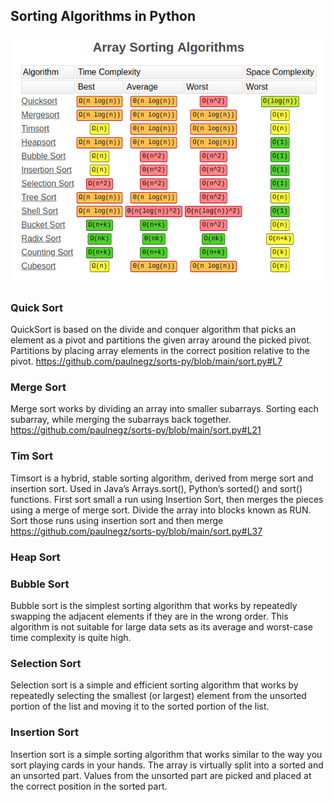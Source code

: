 ## Sorting Algorithms in Python

![alt text](https://github.com/paulnegz/sorts-py/blob/main/img/sorts.png)


### Quick Sort 

QuickSort is based on the divide and conquer algorithm that picks an element as a pivot and partitions the given array around the picked pivot. Partitions by placing array elements in the correct position relative to the pivot.
 https://github.com/paulnegz/sorts-py/blob/main/sort.py#L7


### Merge Sort

Merge sort works by dividing an array into smaller subarrays. Sorting each subarray, while merging the subarrays back together.
 https://github.com/paulnegz/sorts-py/blob/main/sort.py#L21


### Tim Sort

Timsort is a hybrid, stable sorting algorithm, derived from merge sort and insertion sort.
Used in Java’s Arrays.sort(), Python’s sorted() and sort() functions.
First sort small a run using Insertion Sort, then merges the pieces using a merge of merge sort. Divide the array into blocks known as RUN. Sort those runs using insertion sort and then merge
 https://github.com/paulnegz/sorts-py/blob/main/sort.py#L37
 


### Heap Sort



### Bubble Sort

Bubble sort is the simplest sorting algorithm that works by repeatedly swapping the adjacent elements if they are in the wrong order. This algorithm is not suitable for large data sets as its average and worst-case time complexity is quite high.


### Selection Sort

Selection sort is a simple and efficient sorting algorithm that works by repeatedly selecting the smallest (or largest) element from the unsorted portion of the list and moving it to the sorted portion of the list. 


### Insertion Sort

Insertion sort is a simple sorting algorithm that works similar to the way you sort playing cards in your hands. The array is virtually split into a sorted and an unsorted part. Values from the unsorted part are picked and placed at the correct position in the sorted part.
